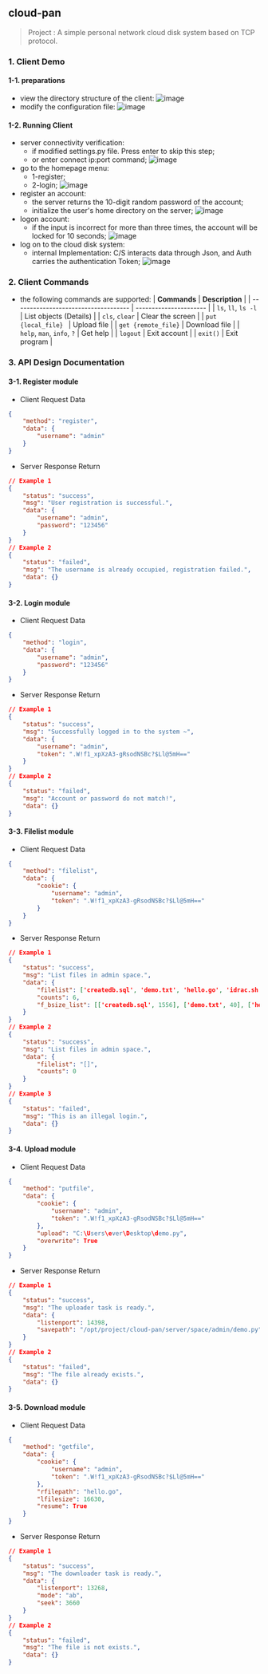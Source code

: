 ## cloud-pan

> Project :  A simple personal network cloud disk system based on TCP protocol.

### 1. Client Demo

#### 1-1. preparations
* view the directory structure of the client: 
![image](https://user-images.githubusercontent.com/58482090/164915007-d1e97807-bddc-4d9a-9388-07426b9118d7.png)
* modify the configuration file: 
![image](https://user-images.githubusercontent.com/58482090/164915015-7a73c68c-314d-4d91-bbd7-c5e299d863ad.png)

#### 1-2. Running Client
* server connectivity verification: 
    + if modified settings.py file. Press enter to skip this step; 
    + or enter connect ip:port command; 
![image](https://user-images.githubusercontent.com/58482090/164915110-84f69977-77dc-4786-a3b6-567725328c0c.png)
* go to the homepage menu: 
    + 1-register; 
    + 2-login;
![image](https://user-images.githubusercontent.com/58482090/164915156-5534a914-ca22-473f-9402-8b8aa2fb7e65.png)
* register an account: 
    + the server returns the 10-digit random password of the account; 
    + initialize the user's home directory on the server;
![image](https://user-images.githubusercontent.com/58482090/164915175-bba4ce41-f6c2-49a5-842b-02e9380e1924.png)
* logon account: 
    + if the input is incorrect for more than three times, the account will be locked for 10 seconds;
![image](https://user-images.githubusercontent.com/58482090/164915191-570e82e5-6206-43e9-98c9-855020676236.png)
* log on to the cloud disk system: 
    + internal Implementation: C/S interacts data through Json, and Auth carries the authentication Token;
![image](https://user-images.githubusercontent.com/58482090/164915214-ce90acff-3ba2-4b07-8c73-b74d8ec8c4c4.png)


### 2. Client Commands
* the following commands are supported: 
  | **Commands**                         | **Description**        |
  | ------------------------------------ | ---------------------- |
  | `ls`, `ll`, `ls -l`                  | List objects (Details) |
  | `cls`, `clear`                       | Clear the screen       |
  | `put {local_file} `                  | Upload file            |
  | `get {remote_file}`                  | Download file          |
  | `help`, `man`, `info`, `?`           | Get help               |
  | `logout`                             | Exit account           |
  | `exit()`                             | Exit program           |


### 3. API Design Documentation

#### 3-1. Register module

* Client Request Data

```json
{
    "method": "register",
    "data": {
        "username": "admin"
    }
}
```

* Server Response Return

```json
// Example 1
{
    "status": "success",
    "msg": "User registration is successful.",
    "data": {
        "username": "admin",
        "password": "123456"
    }
}
// Example 2
{
    "status": "failed",
    "msg": "The username is already occupied, registration failed.",
    "data": {}
}
```

#### 3-2. Login module

* Client Request Data

```json
{
    "method": "login",
    "data": {
        "username": "admin",
        "password": "123456"
    }
}
```

* Server Response Return

```json
// Example 1
{
    "status": "success",
    "msg": "Successfully logged in to the system ~",
    "data": {
        "username": "admin",
        "token": ".W!f1_xpXzA3-gRsodNSBc?$Ll@5mH=="
    }
}
// Example 2
{
    "status": "failed",
    "msg": "Account or password do not match!",
    "data": {}
}
```

#### 3-3. Filelist module

* Client Request Data

```json
{
    "method": "filelist",
    "data": {
        "cookie": {
            "username": "admin",
            "token": ".W!f1_xpXzA3-gRsodNSBc?$Ll@5mH=="
        }
    }
}
```

* Server Response Return

```json
// Example 1
{
    "status": "success",
    "msg": "List files in admin space.",
    "data": {
        "filelist": ['createdb.sql', 'demo.txt', 'hello.go', 'idrac.sh', 'index.html', 'pip-22.0.4.tar.gz'],
        "counts": 6,
        "f_bsize_list": [['createdb.sql', 1556], ['demo.txt', 40], ['hello.go', 16630], ['idrac.sh', 43484], ['index.html', 42406], ['pip-22.0.4.tar.gz', 5118513]]
    }
}
// Example 2
{
    "status": "success",
    "msg": "List files in admin space.",
    "data": {
        "filelist": "[]",
        "counts": 0
    }
}
// Example 3
{
    "status": "failed",
    "msg": "This is an illegal login.",
    "data": {}
}
```

#### 3-4. Upload module

* Client Request Data

```json
{
    "method": "putfile",
    "data": {
        "cookie": {
            "username": "admin",
            "token": ".W!f1_xpXzA3-gRsodNSBc?$Ll@5mH=="
        },
        "upload": "C:\Users\ever\Desktop\demo.py",
        "overwrite": True
    }
}
```

* Server Response Return

```json
// Example 1
{
    "status": "success",
    "msg": "The uploader task is ready.",
    "data": {
        "listenport": 14398,
        "savepath": "/opt/project/cloud-pan/server/space/admin/demo.py"
    }
}
// Example 2
{
    "status": "failed",
    "msg": "The file already exists.",
    "data": {}
}
```

#### 3-5. Download module

* Client Request Data

```json
{
    "method": "getfile",
    "data": {
        "cookie": {
            "username": "admin",
            "token": ".W!f1_xpXzA3-gRsodNSBc?$Ll@5mH=="
        },
        "rfilepath": "hello.go",
        "lfilesize": 16630,
        "resume": True
    }
}
```

* Server Response Return

```json
// Example 1
{
    "status": "success",
    "msg": "The downloader task is ready.",
    "data": {
        "listenport": 13268,
        "mode": "ab",
        "seek": 3660
    }
}
// Example 2
{
    "status": "failed",
    "msg": "The file is not exists.",
    "data": {}
}
```

